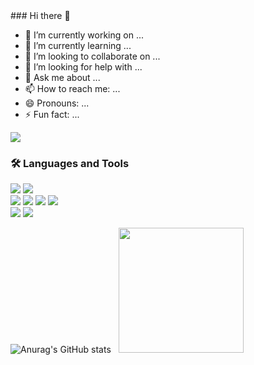 <div style="align: center;">
### Hi there 👋


- 🔭 I’m currently working on ...
- 🌱 I’m currently learning ...
- 👯 I’m looking to collaborate on ...
- 🤔 I’m looking for help with ...
- 💬 Ask me about ...
- 📫 How to reach me: ...
- 😄 Pronouns: ...
- ⚡ Fun fact: ...

<a href="miju.kim.kr@gmail.com" target="_blank"><img src="https://img.shields.io/badge/miju.kim.kr@gmail.com-000000?style=for-the-badge&logo=gmail&logoColor=#EA433"/></a>

### 🛠 Languages and Tools

<p></p>
<img src="https://img.shields.io/badge/Spring-6DB33F?style=flat-square&logo=Spring&logoColor=white"/>
<img src="https://img.shields.io/badge/Springboot-#6DB33F?style=flat-square&logo=Springboot&logoColor=white"/><br>
<img src="https://img.shields.io/badge/CSS3-1572B6?style=flat-square&logo=CSS3&logoColor=white"/> 
<img src="https://img.shields.io/badge/HTML5-E34F26?style=flat-square&logo=HTML5&logoColor=white"/> 
<img src="https://img.shields.io/badge/JavaScript-F7DF1E?style=flat-square&logo=JavaScript&logoColor=white"/>
<img src="https://img.shields.io/badge/Linux-FCC624?style=flat-square&logo=Linux&logoColor=white"/><br>
<img src="https://img.shields.io/badge/Eclipseide-2C2255?style=flat-square&logo=Eclipseide&logoColor=white"/>
<img src="https://img.shields.io/badge/Intellijidea-000000?style=flat-square&logo=Intellijidea&logoColor=white"/><br>
</p>

<!-- GitHub stats & Top Langs -->
![Anurag's GitHub stats](https://github-readme-stats.vercel.app/api?username=codebymiju&show_icons=true&theme=shadow_blue) &nbsp; <a href="https://github.com/codebymiju"><img style="height:200px" src="https://github-readme-stats.vercel.app/api/top-langs/?username=codebymiju&layout=compact&theme=prussian&hide_border=false" /></a>

</div>


